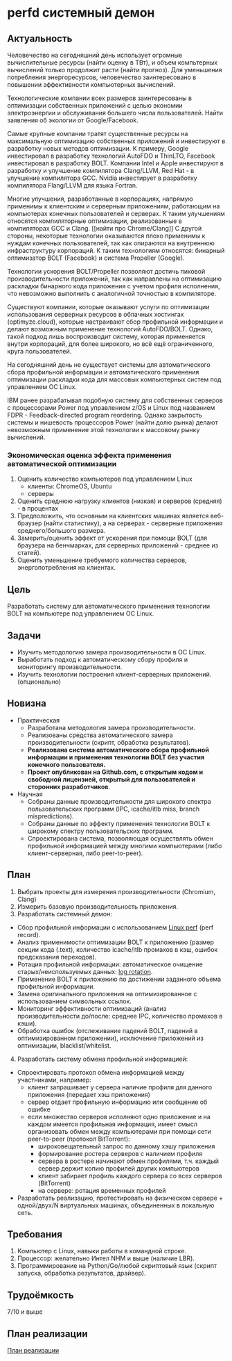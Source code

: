 # perfd системный демон
## Актуальность
Человечество на сегодняшний день использует огромные вычислительные ресурсы
(найти оценку в ТВт), и объем компьтерных вычислений только продолжит расти
(найти прогноз). Для уменьшения потребления энергоресурсов, человечество
заинтересовано в повышении эффективности компьютерных вычислений.

Технологические компании всех размеров заинтересованы в оптимизации собственных
приложений с целью экономии электроэнергии и обслуживания большего числа
пользователей. Найти заявления об экологии от Google/Facebook.

Самые крупные компании тратят существенные ресурсы на максимальную оптимизацию
собственных приложений и инвестируют в разработку новых методов оптимизации.
К примеру, Google инвестировал в разработку технологий AutoFDO и ThinLTO,
Facebook инвестировал в разработку BOLT. Компании Intel и Apple инвестируют
в разработку и улучшение компилятора Clang/LLVM, Red Hat - в улучшение
компилятора GCC. Nvidia инвестирует в разработку компилятора Flang/LLVM для
языка Fortran.

Многие улучшения, разработанные в корпорациях, напрямую применимы к клиентским
и серверным приложениям, работающим на компьютерах конечных пользователей и
серверах. К таким улучшениям относятся компиляторные оптимизации, реализованные
в компиляторах GCC и Clang. [[найти про Chrome/Clang]]
С другой стороны, некоторые технологии оказываются плохо применимы к нуждам
конечных пользователей, так как опираются на внутреннюю инфраструктуру
корпораций. К таким технологиям относятся: бинарный оптимизатор BOLT (Facebook)
и система Propeller (Google).

Технологии ускорения BOLT/Propeller позволяют достичь пиковой производительности
приложений, так как направлены на оптимизацию раскладки бинарного кода приложения
с учетом профиля исполнения, что невозможно выполнить с аналогичной точностью
в компиляторе.

Существуют компании, которые оказывают услуги по оптимизации использования
серверных ресурсов в облачных хостингах (optimyze.cloud), которые настраивают
сбор профильной информации и делают возможным применение технологий AutoFDO/BOLT.
Однако, такой подход лишь воспроизводит систему, которая применяется внутри
корпораций, для более широкого, но всё ещё ограниченного, круга пользователей.

На сегодняшний день не существует системы для автоматического сбора профильной
информации и автоматического применения оптимизации раскладки кода для массовых
компьютерных систем под управлением ОС Linux.

IBM ранее разрабатывал подобную систему для собственных серверов с процессорами
Power под управлением z/OS и Linux под названием FDPR - Feedback-directed program
reordering. Однако закрытость системы и нишевость процессоров Power (найти долю
рынка) делают невозможным применение этой технологии к массовому рынку вычислений.

### Экономическая оценка эффекта применения автоматической оптимизации
1. Оценить количество компьютеров под управлением Linux
    - клиенты: ChromeOS, Ubuntu
    - серверы
2. Оценить среднюю нагрузку клиентов (низкая) и серверов (средняя) - в процентах
3. Предположить, что основным на клиентских машинах является веб-браузер (найти
    статистику), а на серверах - серверные приложения среднего/большого размера.
4. Замерить/оценить эффект от ускорения при помощи BOLT (для браузера на
    бенчмарках, для серверных приложений - среднее из статей).
5. Оценить уменьшение требуемого количества серверов, энергопотребления на
    клиентах.

## Цель
Разработать систему для автоматического применения технологии BOLT на компьютере
под управлением ОС Linux.

## Задачи
- Изучить методологию замера производительности в ОС Linux.
- Выработать подход к автоматическому сбору профиля и мониторингу
    производительности.
- Изучить технологии построения клиент-серверных приложений. (опционально)

## Новизна
- Практическая
  - Разработана методология замера производительности.
  - Реализованы средства автоматического замера производительности (скрипт,
     обработка результатов).
  - **Реализована система автоматического сбора профильной информации и
  применения технологии BOLT без участия конечного пользователя.**
  - **Проект опубликован на Github.com, с открытым кодом и свободной лицензией,
    открытый для пользователей и сторонних разработчиков**.
- Научная
  - Собраны данные производительности для широкого спектра пользовательских
     программ (IPC, icache/itlb miss, branch mispredictions).
  - Собраны данные по эффекту применения технологии BOLT к широкому спектру
     пользовательских программ.
  - Спроектирована система, позволяющая осуществлять обмен профильной
     информацией между многими компьютерами (либо клиент-серверная, либо
     peer-to-peer).

## План
1. Выбрать проекты для измерения производительности (Chromium, Clang)
2. Измерить базовую производительность приложения.
3. Разработать системный демон:
- Сбор профильной информации с использованием
   [Linux perf](https://perf.wiki.kernel.org/index.php/Main_Page) (perf record).
- Анализ применимости оптимизации BOLT к приложению (размер секции кода (.text),
   количество icache/itlb промахов в кэш, ошибок предсказания переходов).
- Ротация профильной информации: автоматическое очищение старых/неиспользуемых
   данных: [log rotation](https://en.wikipedia.org/wiki/Log_rotation).
- Применение BOLT к приложению по достижении заданного объема профильной
   информации.
- Замена оригинального приложения на оптимизированное с использованием
   символьных ссылок.
- Мониторинг эффективности оптимизаций (анализ производительности до/после:
   среднее IPC, количество промахов в кэши).
- Обработка ошибок (отслеживание падений BOLT, падений в оптимизированном
   приложении), исключение приложений из оптимизации, blacklist/whitelist.
4. Разработать систему обмена профильной информацией:
- Спроектировать протокол обмена информацией между участниками, например:
  - клиент запрашивает у сервера наличие профиля для данного приложения
    (передает хэш приложения)
  - сервер отдает профильную информацию или сообщение об ошибке
  - если множество серверов исполняют одно приложение и на каждом имеется
    профильная информация, имеет смысл организовать обмен между компьютерами при
    помощи сети peer-to-peer (протокол BitTorrent):
    - широковещательный запрос по данному хэшу приложения
    - формирование ростера серверов с наличием профиля
    - сервера в ростере начинают обмен профилями, т.ч. каждый сервер держит
      копию профилей других компьютеров
    - клиент забирает профиль каждого сервера со всех серверов (BitTorrent)
    - на сервере: ротация временных профилей
- Разработать реализацию, протестировать на физическом сервере + одной/двух/N
    виртуальных машинах, объединенных в локальную сеть.

## Требования
1. Компьютер с Linux, навыки работы в командной строке.
2. Процессор: желательно Интел NHM и выше (наличие LBR).
3. Программирование на Python/Go/любой скриптовый язык (скрипт запуска,
    обработка результатов, драйвер).

## Трудоёмкость
7/10 и выше

## План реализации
[План реализации](perfd/steps.md)
